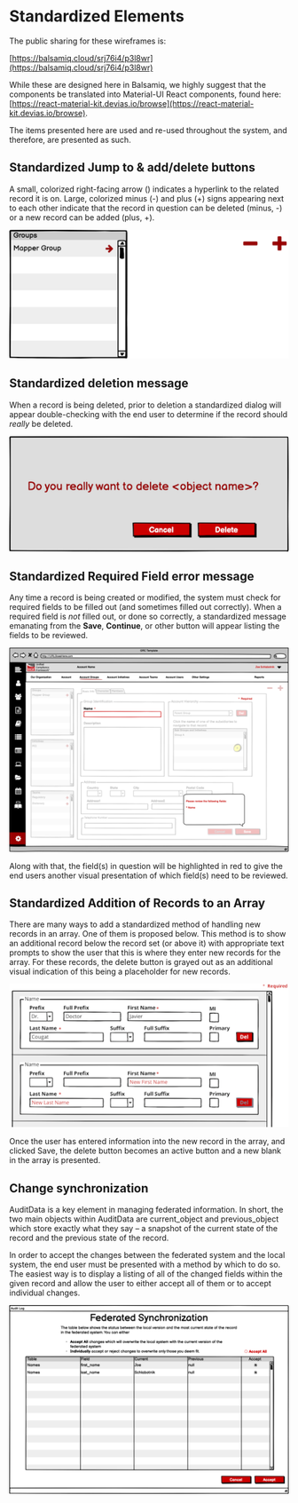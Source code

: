 # Standardized Elements

The public sharing for these wireframes is:

[https://balsamiq.cloud/srj76i4/p3l8wr](https://balsamiq.cloud/srj76i4/p3l8wr)

While these are designed here in Balsamiq, we highly suggest that the components be translated into Material-UI React components, found here: [https://react-material-kit.devias.io/browse](https://react-material-kit.devias.io/browse).

The items presented here are used and re-used throughout the system, and therefore, are presented as such.

## Standardized Jump to & add/delete buttons

A small, colorized right-facing arrow \(\) indicates a hyperlink to the related record it is on. Large, colorized minus \(-\) and plus \(+\) signs appearing next to each other indicate that the record in question can be deleted \(minus, -\) or a new record can be added \(plus, +\).

![Standardized jump-to and add/delete buttons](../../.gitbook/assets/standardized-jump-to-and-add-delete.png)

## Standardized deletion message

When a record is being deleted, prior to deletion a standardized dialog will appear double-checking with the end user to determine if the record should _really_ be deleted.

![Standardized deletion dialog](../../.gitbook/assets/1%20%2811%29.png)

## Standardized Required Field error message

Any time a record is being created or modified, the system must check for required fields to be filled out \(and sometimes filled out correctly\). When a required field is _not_ filled out, or done so correctly, a standardized message emanating from the **Save**, **Continue**, or other button will appear listing the fields to be reviewed.

![Standardized Required Field error message](../../.gitbook/assets/2%20%2810%29.png)

Along with that, the field\(s\) in question will be highlighted in red to give the end users another visual presentation of which field\(s\) need to be reviewed.

## Standardized Addition of Records to an Array

There are many ways to add a standardized method of handling new records in an array. One of them is proposed below. This method is to show an additional record below the record set \(or above it\) with appropriate text prompts to show the user that this is where they enter new records for the array. For these records, the delete button is grayed out as an additional visual indication of this being a placeholder for new records.

![Standardized New Record in an array](../../.gitbook/assets/image%20%281%29.png)

Once the user has entered information into the new record in the array, and clicked Save, the delete button becomes an active button and a new blank in the array is presented.

## Change synchronization

AuditData is a key element in managing federated information. In short, the two main objects within AuditData are current\_object and previous\_object which store exactly what they say – a snapshot of the current state of the record and the previous state of the record.

In order to accept the changes between the federated system and the local system, the end user must be presented with a method by which to do so. The easiest way is to display a listing of all of the changed fields within the given record and allow the user to either accept all of them or to accept individual changes.

![Standardized synchronization window](../../.gitbook/assets/modal-audit-log.png)

